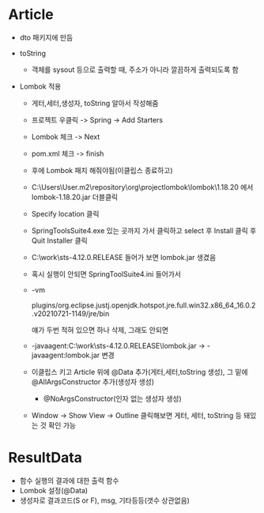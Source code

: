 # Article

* dto 패키지에 만듬

* toString
  * 객체를 sysout 등으로 출력할 때, 주소가 아니라 깔끔하게 출력되도록 함
  
* Lombok 적용

  * 게터,세터,생성자, toString 알아서 작성해줌

  * 프로젝트 우클릭 -> Spring -> Add Starters

  * Lombok 체크 -> Next

  * pom.xml 체크 -> finish

  * 후에 Lombok 패치 해줘야됨(이클립스 종료하고)

  * C:\Users\User\.m2\repository\org\projectlombok\lombok\1.18.20 에서 lombok-1.18.20.jar 더블클릭

  * Specify location 클릭

  * SpringToolsSuite4.exe 있는 곳까지 가서 클릭하고 select  후 Install 클릭 후 Quit Installer 클릭

  * C:\work\sts-4.12.0.RELEASE 들어가 보면 lombok.jar 생겼음

  * 혹시 실행이 안되면 SpringToolSuite4.ini 들어가서

  * -vm

    plugins/org.eclipse.justj.openjdk.hotspot.jre.full.win32.x86_64_16.0.2.v20210721-1149/jre/bin

    얘가 두번 적혀 있으면 하나 삭제, 그래도 안되면

  * -javaagent:C:\work\sts-4.12.0.RELEASE\lombok.jar -> -javaagent:lombok.jar 변경

  * 이클립스 키고 Article 위에 @Data 추가(게터,세터,toString 생성), 그 밑에 @AllArgsConstructor 추가(생성자 생성)

    * @NoArgsConstructor(인자 없는 생성자 생성)

  * Window -> Show View -> Outline 클릭해보면 게터, 세터, toString 등 돼있는 것 확인 가능

# ResultData

* 함수 실행의 결과에 대한 출력 함수
* Lombok 설정(@Data)
* 생성자로 결과코드(S or F), msg, 기타등등(갯수 상관없음)
